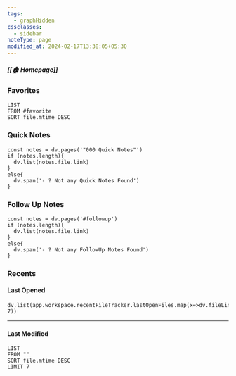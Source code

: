 ```yaml
---
tags:
  - graphHidden
cssclasses:
  - sidebar
noteType: page
modified_at: 2024-02-17T13:38:05+05:30
---
```

##### [[🏠 Homepage]]

### Favorites
```dataview
LIST
FROM #favorite
SORT file.mtime DESC
```
### Quick Notes
```dataviewjs
const notes = dv.pages('"000 Quick Notes"')
if (notes.length){
  dv.list(notes.file.link)
}
else{
  dv.span('- ? Not any Quick Notes Found')
}
```
### Follow Up Notes
```dataviewjs
const notes = dv.pages('#followup')
if (notes.length){
  dv.list(notes.file.link)
}
else{
  dv.span('- ? Not any FollowUp Notes Found')
}
```
### Recents

#### Last Opened
```dataviewjs
dv.list(app.workspace.recentFileTracker.lastOpenFiles.map(x=>dv.fileLink(x)).slice(0, 7))
```
---
#### Last Modified
```dataview
LIST
FROM ""
SORT file.mtime DESC
LIMIT 7
```
